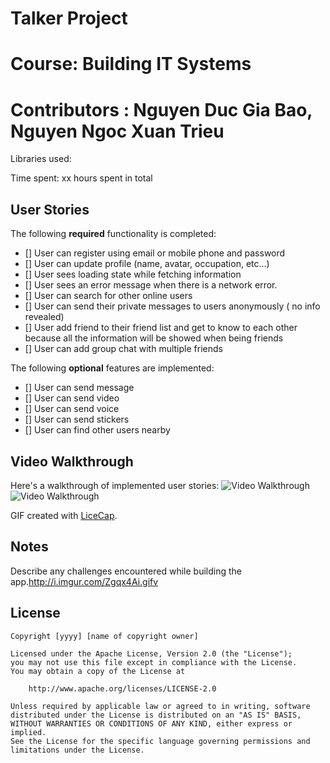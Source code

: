 # Talker Project
# Course: Building IT Systems
# Contributors : Nguyen Duc Gia Bao, Nguyen Ngoc Xuan Trieu

Libraries used:

Time spent: xx hours spent in total

## User Stories

The following **required** functionality is completed:

- [] User can register using email or mobile phone and password
- [] User can update profile (name, avatar, occupation, etc...)
- [] User sees loading state while fetching information
- [] User sees an error message when there is a network error.
- [] User can search for other online users
- [] User can send their private messages to users anonymously ( no info revealed)
- [] User add friend to their friend list and get to know to each other because all the information will be showed when being friends
- [] User can add group chat with multiple friends

The following **optional** features are implemented:

- [] User can send message
- [] User can send video
- [] User can send voice
- [] User can send stickers
- [] User can find other users nearby



## Video Walkthrough

Here's a walkthrough of implemented user stories:
![Video Walkthrough]()
<img src='' title='Video Walkthrough' width='' alt='Video Walkthrough' />

GIF created with [LiceCap](http://www.cockos.com/licecap/).

## Notes

Describe any challenges encountered while building the app.http://i.imgur.com/Zgqx4Ai.gifv

## License

    Copyright [yyyy] [name of copyright owner]

    Licensed under the Apache License, Version 2.0 (the "License");
    you may not use this file except in compliance with the License.
    You may obtain a copy of the License at

        http://www.apache.org/licenses/LICENSE-2.0

    Unless required by applicable law or agreed to in writing, software
    distributed under the License is distributed on an "AS IS" BASIS,
    WITHOUT WARRANTIES OR CONDITIONS OF ANY KIND, either express or implied.
    See the License for the specific language governing permissions and
    limitations under the License.
